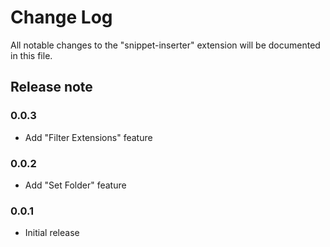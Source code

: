 # Change Log

All notable changes to the "snippet-inserter" extension will be documented in this file.

## Release note

### 0.0.3
- Add "Filter Extensions" feature

### 0.0.2
- Add "Set Folder" feature

### 0.0.1
- Initial release